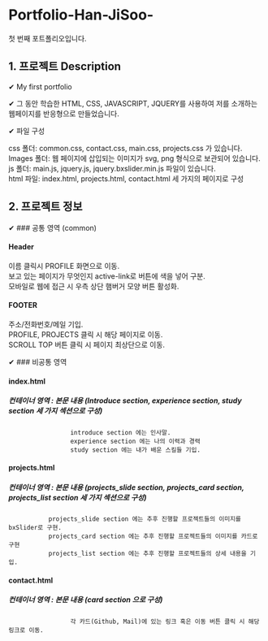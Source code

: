 # Portfolio-Han-JiSoo-
첫 번째 포트폴리오입니다.

## 1. 프로젝트 Description

✔ My first portfolio 

✔ 그 동안 학습한 HTML, CSS, JAVASCRIPT, JQUERY를 사용하여 저를 소개하는 웹페이지를 반응형으로 만들었습니다.

✔ 파일 구성
  
  css 폴더: common.css, contact.css, main.css, projects.css 가 있습니다.  
  Images 폴더: 웹 페이지에 삽입되는 이미지가 svg, png 형식으로 보관되어 있습니다.  
  js 폴더: main.js, jquery.js, jquery.bxslider.min.js 파일이 있습니다.  
  html 파일: index.html, projects.html, contact.html 세 가지의 페이지로 구성


## 2. 프로젝트 정보

✔ ### 공통 영역 (common)  
#### Header  
이름 클릭시 PROFILE 화면으로 이동.  
보고 있는 페이지가 무엇인지 active-link로 버튼에 색을 넣어 구분.  
모바일로 웹에 접근 시 우측 상단 햄버거 모양 버튼 활성화.

#### FOOTER  
주소/전화번호/메일 기입.  
PROFILE, PROJECTS 클릭 시 해당 페이지로 이동.  
SCROLL TOP 버튼 클릭 시 페이지 최상단으로 이동.

✔ ### 비공통 영역  
#### index.html  
##### 컨테이너 영역 : 본문 내용 (Introduce section, experience section, study section 세 가지 섹션으로 구성)  
                     introduce section 에는 인사말.
                     experience section 에는 나의 이력과 경력
                     study section 에는 내가 배운 스킬들 기입.
#### projects.html
##### 컨테이너 영역 : 본문 내용 (projects_slide section, projects_card section, projects_list section 세 가지 섹션으로 구성)  
               projects_slide section 에는 추후 진행할 프로젝트들의 이미지를 bxSlider로 구현.
               projects_card section 에는 추후 진행할 프로젝트들의 이미지를 카드로 구현
               projects_list section 에는 추후 진행할 프로젝트들의 상세 내용을 기입.  
#### contact.html
##### 컨테이너 영역 : 본문 내용 (card section 으로 구성)
                     각 카드(Github, Mail)에 있는 링크 혹은 이동 버튼 클릭 시 해당 링크로 이동.

<!--## 3. 프로젝트 결과물

✔ 기능별 사진 / 영상
✔ 코드설명, 후기(짧고 간결하게 써야함, 내용이 길어질 경우 블로그에 작성한뒤 링크로 연결해주는게 좋다) -->

